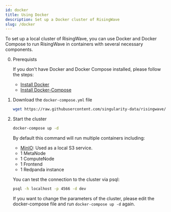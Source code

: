 ```yaml
---
id: docker
title: Using Docker
description: Set up a Docker cluster of RisingWave
slug: /docker
---
```


To set up a local cluster of RisingWave, you can use Docker and Docker Compose to run RisingWave
in containers with several necessary components.

0. Prerequists

    If you don't have Docker and Docker Compose installed, please follow the steps:

    - [Install Docker](https://docs.docker.com/get-docker/)
    - [Install Docker-Compose](https://docs.docker.com/compose/install/)

1. Download the `docker-compose.yml` file

    ```sh
    wget https://raw.githubusercontent.com/singularity-data/risingwave/main/docker/docker-compose.yml
    ```

2. Start the cluster

    ```sh
    docker-compose up -d
    ```

    By default this command will run multiple containers including:
    - [MinIO](https://min.io/): Used as a local S3 service.
    - 1 MetaNode
    - 1 ComputeNode
    - 1 Frontend
    - 1 Redpanda instance

    You can test the connection to the cluster via psql:

    ```sh
    psql -h localhost -p 4566 -d dev
    ```

    If you want to change the parameters of the cluster, please edit the docker-compose file and run `docker-compose up -d` again.
